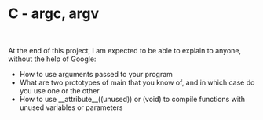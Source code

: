 <h1>C - argc, argv</h1>
</br>

<p>At the end of this project, I am expected to be able to explain to anyone, without the help of Google:</p>

<ul>
<li>How to use arguments passed to your program</li>
<li>What are two prototypes of main that you know of, and in which case do you use one or the other</li>
<li>How to use __attribute__((unused)) or (void) to compile functions with unused variables or parameters</li>
</ul>
